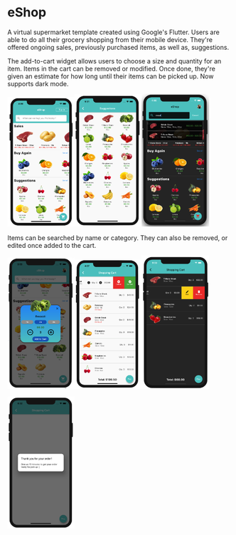 # eShop

A virtual supermarket template created using Google's Flutter. Users are able to do all their grocery shopping from their mobile device. They're offered ongoing sales, previously purchased items, as well as, suggestions. 

The add-to-cart widget allows users to choose a size and quantity for an item. Items in the cart can be removed or modified. Once done, they're given an estimate for how long until their items can be picked up. Now supports dark mode.

<img src="https://github.com/ArvisP/eShop/blob/master/home_screen.png" height="30%" width="30%"><img src="https://github.com/ArvisP/eShop/blob/master/suggestion_screen.png" height="30%" width="30%"><img src="https://github.com/ArvisP/eShop/blob/master/category_search.png" height="30%" width="30%">

Items can be searched by name or category. They can also be removed, or edited once added to the cart.

<img src="https://github.com/ArvisP/eShop/blob/master/add_to_cart.png" height="30%" width="30%"><img src="https://github.com/ArvisP/eShop/blob/master/edit_cart.png" height="30%" width="30%"><img src="https://github.com/ArvisP/eShop/blob/master/dark_cart.png" height="30%" width="30%">

<img src="https://github.com/ArvisP/eShop/blob/master/order_processed.png" height="30%" width="30%">
